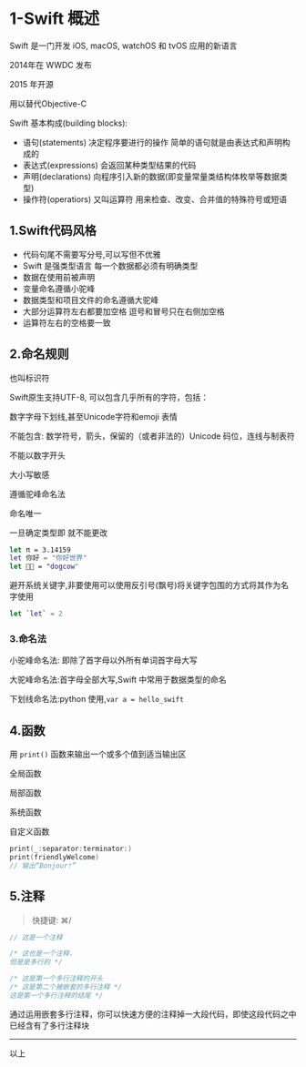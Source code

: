 # 1-Swift 概述

Swift 是一门开发 iOS, macOS, watchOS 和 tvOS 应用的新语言

2014年在 WWDC 发布

2015 年开源

用以替代Objective-C

Swift 基本构成(building blocks): 

- 语句(statements) 决定程序要进行的操作 简单的语句就是由表达式和声明构成的
- 表达式(expressions) 会返回某种类型结果的代码
- 声明(declarations) 向程序引入新的数据(即变量常量类结构体枚举等数据类型)
- 操作符(operatiors) 又叫运算符 用来检查、改变、合并值的特殊符号或短语

## 1.Swift代码风格

- 代码句尾不需要写分号,可以写但不优雅
- Swift 是强类型语言 每一个数据都必须有明确类型 
- 数据在使用前被声明
- 变量命名遵循小驼峰
- 数据类型和项目文件的命名遵循大驼峰
- 大部分运算符左右都要加空格 逗号和冒号只在右侧加空格
- 运算符左右的空格要一致

## 2.命名规则

也叫标识符

Swift原生支持UTF-8, 可以包含几乎所有的字符，包括：

数字字母下划线,甚至Unicode字符和emoji 表情

不能包含: 数学符号，箭头，保留的（或者非法的）Unicode 码位，连线与制表符

不能以数字开头

大小写敏感

遵循驼峰命名法

命名唯一

一旦确定类型即 就不能更改

```swift
let π = 3.14159
let 你好 = "你好世界"
let 🐶🐮 = "dogcow"
```

避开系统关键字,非要使用可以使用反引号(飘号)将关键字包围的方式将其作为名字使用

```swift
let `let` = 2
```

### 3.命名法

小驼峰命名法: 即除了首字母以外所有单词首字母大写

大驼峰命名法:首字母全部大写,Swift 中常用于数据类型的命名

下划线命名法:python 使用,`var a = hello_swift`

## 4.函数

用 `print()` 函数来输出一个或多个值到适当输出区

全局函数

局部函数

系统函数

自定义函数

```swift
print(_:separator:terminator:)
print(friendlyWelcome)
// 输出“Bonjour!”
```

## 5.注释

> 快捷键: ⌘/

```swift
// 这是一个注释

/* 这也是一个注释，
但是是多行的 */

/* 这是第一个多行注释的开头
/* 这是第二个被嵌套的多行注释 */
这是第一个多行注释的结尾 */
```

通过运用嵌套多行注释，你可以快速方便的注释掉一大段代码，即使这段代码之中已经含有了多行注释块

---

以上